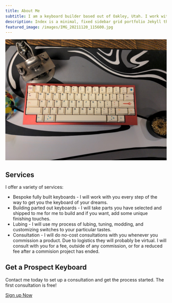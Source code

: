 ```yaml
---
title: About Me
subtitle: I am a keyboard builder based out of Oakley, Utah. I work with artisans and makers throughout the state of Utah and the mountain west, to bring you a unique keyboard that sounds, feels and looks amazing. In my normal life, I'm a mental health worker and software engineer who loves anything outdoors and tinkering with art and electronics.
description: Index is a minimal, fixed sidebar grid portfolio Jekyll theme.
featured_image: /images/IMG_20211120_115600.jpg
---
```


![](/images/IMG_20211120_115600.jpg)

## Services

I offer a variety of services:

* Bespoke fully built keyboards - I will work with you every step of the way to get you the keyboard of your dreams. 
* Building parted out keyboards - I will take parts you have selected and shipped to me for me to build and if you want, add some unique finishing touches. 
* Lubing - I will use my process of lubing, tuning, modding, and customizing switches to your particular tastes.
* Consultation - I will do no-cost consultations with you whenever you commission a product. Due to logistics they will probably be virtual. I will consult with you for a fee, outside of any commission, or for a reduced fee after a commision project has ended. 


## Get a Prospect Keyboard

Contact me today to set up a consultation and get the process started. The first consultation is free! 

<a href="https://doodle.com/bp/benjaminshapiro/prospect-keys-keyboard-consultations" class="button button--large">Sign up Now</a>